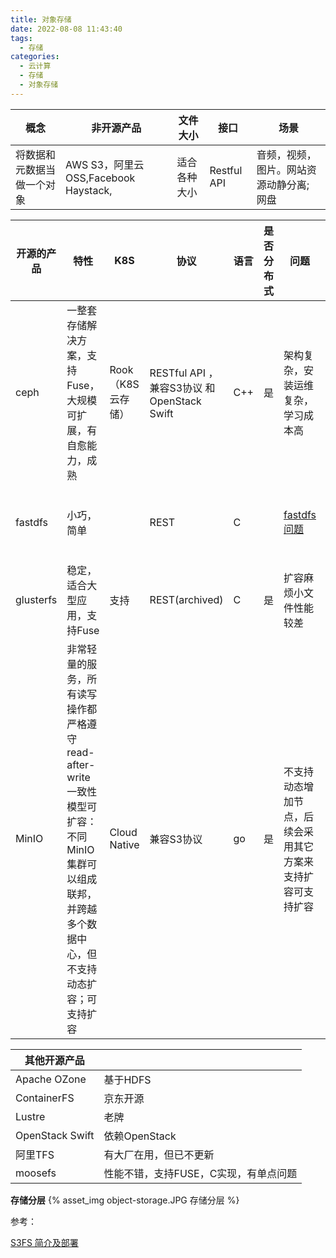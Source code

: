 ```yaml
---
title: 对象存储
date: 2022-08-08 11:43:40
tags:
  - 存储
categories:
  - 云计算
  - 存储
  - 对象存储
---
```


<p></p>
<!-- more -->



| 概念                       | 非开源产品                           | 文件大小     | 接口        | 场景                                     |
| -------------------------- | ------------------------------------ | ------------ | ----------- | ---------------------------------------- |
| 将数据和元数据当做一个对象 | AWS S3，阿里云OSS,Facebook Haystack, | 适合各种大小 | Restful API | 音频，视频，图片。网站资源动静分离; 网盘 |

| 开源的产品 | 特性                                                         | K8S               | 协议                                        | 语言 | 是否分布式 | 问题                                                         | 客户端       | Git Star |
| ---------- | ------------------------------------------------------------ | ----------------- | ------------------------------------------- | ---- | ---------- | ------------------------------------------------------------ | ------------ | -------- |
| ceph       | 一整套存储解决方案，支持Fuse，大规模可扩展，有自愈能力，成熟 | Rook（K8S云存储） | RESTful API ，兼容S3协议 和 OpenStack Swift | C++  | 是         | 架构复杂，安装运维复杂，学习成本高                           | 有java客户端 | 8.5k     |
| fastdfs    | 小巧，简单                                                   |                   | REST                                        | C    |            | [fastdfs问题](https://blog.csdn.net/zollty/article/details/108331055) | 有java客户端 | 6.9k     |
| glusterfs  | 稳定，适合大型应用，支持Fuse                                 | 支持              | REST(archived)                              | C    | 是         | 扩容麻烦小文件性能较差                                       |              | 2.8k     |
| MinIO      | 非常轻量的服务，所有读写操作都严格遵守read-after-write一致性模型可扩容：不同MinIO集群可以组成联邦，并跨越多个数据中心，但不支持动态扩容；可支持扩容 | Cloud Native      | 兼容S3协议                                  | go   | 是         | 不支持动态增加节点，后续会采用其它方案来支持扩容可支持扩容   | 有java客户端 | 24.7k    |

| 其他开源产品    |                                       |
| --------------- | ------------------------------------- |
| Apache OZone    | 基于HDFS                              |
| ContainerFS     | 京东开源                              |
| Lustre          | 老牌                                  |
| OpenStack Swift | 依赖OpenStack                         |
| 阿里TFS         | 有大厂在用，但已不更新                |
| moosefs         | 性能不错，支持FUSE，C实现，有单点问题 |


**存储分层**
{% asset_img  object-storage.JPG   存储分层 %}

参考：

[S3FS 简介及部署](https://zhuanlan.zhihu.com/p/109777654)

   

